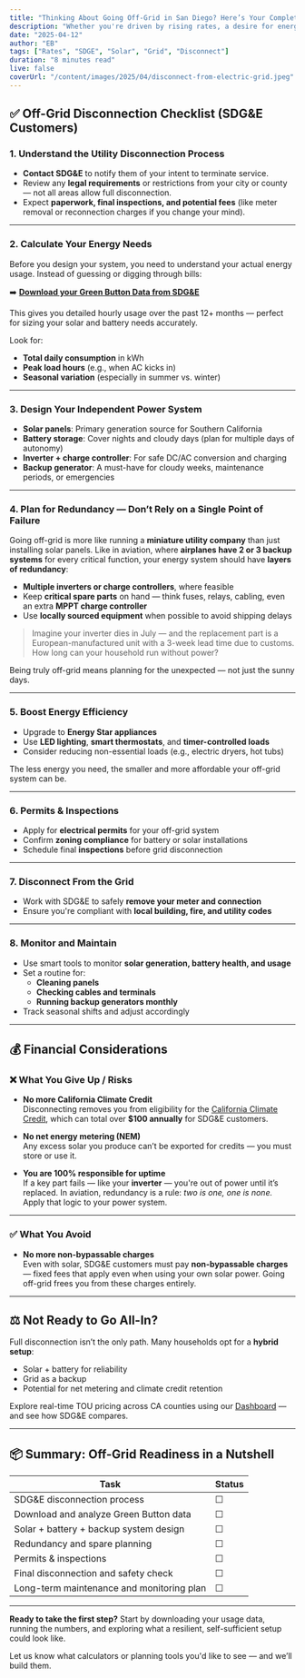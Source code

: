 ```yaml
---
title: "Thinking About Going Off-Grid in San Diego? Here’s Your Complete Checklist"
description: "Whether you're driven by rising rates, a desire for energy independence, or frustration with changing utility policies, living 'off the grid' is a bold move — and one that requires careful planning. If you're a customer of **San Diego Gas & Electric (SDG&E)**, here’s a complete checklist to guide your journey."
date: "2025-04-12"
author: "EB"
tags: ["Rates", "SDGE", "Solar", "Grid", "Disconnect"]
duration: "8 minutes read"
live: false
coverUrl: "/content/images/2025/04/disconnect-from-electric-grid.jpeg"
---
```


## ✅ Off-Grid Disconnection Checklist (SDG&E Customers)

### 1. Understand the Utility Disconnection Process
- **Contact SDG&E** to notify them of your intent to terminate service.
- Review any **legal requirements** or restrictions from your city or county — not all areas allow full disconnection.
- Expect **paperwork, final inspections, and potential fees** (like meter removal or reconnection charges if you change your mind).

---

### 2. Calculate Your Energy Needs

Before you design your system, you need to understand your actual energy usage. Instead of guessing or digging through bills:

➡️ [**Download your Green Button Data from SDG&E**](https://mykwhnow.com/blog/post-006-how-to-download-my-green-data-from-myeneregycenter)

This gives you detailed hourly usage over the past 12+ months — perfect for sizing your solar and battery needs accurately.

Look for:
- **Total daily consumption** in kWh
- **Peak load hours** (e.g., when AC kicks in)
- **Seasonal variation** (especially in summer vs. winter)

---

### 3. Design Your Independent Power System
- **Solar panels**: Primary generation source for Southern California
- **Battery storage**: Cover nights and cloudy days (plan for multiple days of autonomy)
- **Inverter + charge controller**: For safe DC/AC conversion and charging
- **Backup generator**: A must-have for cloudy weeks, maintenance periods, or emergencies

---

### 4. Plan for Redundancy — Don’t Rely on a Single Point of Failure

Going off-grid is more like running a **miniature utility company** than just installing solar panels. Like in aviation, where **airplanes have 2 or 3 backup systems** for every critical function, your energy system should have **layers of redundancy**:

- **Multiple inverters or charge controllers**, where feasible
- Keep **critical spare parts** on hand — think fuses, relays, cabling, even an extra **MPPT charge controller**
- Use **locally sourced equipment** when possible to avoid shipping delays

> Imagine your inverter dies in July — and the replacement part is a European-manufactured unit with a 3-week lead time due to customs. How long can your household run without power?

Being truly off-grid means planning for the unexpected — not just the sunny days.

---

### 5. Boost Energy Efficiency
- Upgrade to **Energy Star appliances**
- Use **LED lighting**, **smart thermostats**, and **timer-controlled loads**
- Consider reducing non-essential loads (e.g., electric dryers, hot tubs)

The less energy you need, the smaller and more affordable your off-grid system can be.

---

### 6. Permits & Inspections
- Apply for **electrical permits** for your off-grid system
- Confirm **zoning compliance** for battery or solar installations
- Schedule final **inspections** before grid disconnection

---

### 7. Disconnect From the Grid
- Work with SDG&E to safely **remove your meter and connection**
- Ensure you're compliant with **local building, fire, and utility codes**

---

### 8. Monitor and Maintain
- Use smart tools to monitor **solar generation, battery health, and usage**
- Set a routine for:
  - **Cleaning panels**
  - **Checking cables and terminals**
  - **Running backup generators monthly**
- Track seasonal shifts and adjust accordingly

---

## 💰 Financial Considerations

### ❌ What You Give Up / Risks

- **No more California Climate Credit**  
  Disconnecting removes you from eligibility for the [California Climate Credit](https://www.cpuc.ca.gov/climatecredit/), which can total over **$100 annually** for SDG&E customers.

- **No net energy metering (NEM)**  
  Any excess solar you produce can’t be exported for credits — you must store or use it.

- **You are 100% responsible for uptime**  
  If a key part fails — like your **inverter** — you're out of power until it’s replaced. In aviation, redundancy is a rule: _two is one, one is none._ Apply that logic to your power system.

---

### ✅ What You Avoid

- **No more non-bypassable charges**  
  Even with solar, SDG&E customers must pay **non-bypassable charges** — fixed fees that apply even when using your own solar power. Going off-grid frees you from these charges entirely.

---

## ⚖️ Not Ready to Go All-In?

Full disconnection isn’t the only path. Many households opt for a **hybrid setup**:
- Solar + battery for reliability
- Grid as a backup
- Potential for net metering and climate credit retention

Explore real-time TOU pricing across CA counties using our [Dashboard](https://mykwhnow.com/tools/dashboard) — and see how SDG&E compares.

---

## 📦 Summary: Off-Grid Readiness in a Nutshell

| Task | Status |
|------|--------|
| SDG&E disconnection process | ☐ |
| Download and analyze Green Button data | ☐ |
| Solar + battery + backup system design | ☐ |
| Redundancy and spare planning | ☐ |
| Permits & inspections | ☐ |
| Final disconnection and safety check | ☐ |
| Long-term maintenance and monitoring plan | ☐ |

---

**Ready to take the first step?** Start by downloading your usage data, running the numbers, and exploring what a resilient, self-sufficient setup could look like.

Let us know what calculators or planning tools you'd like to see — and we’ll build them.
